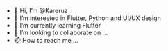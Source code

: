 - 👋 Hi, I’m @Kareruz
- 👀 I’m interested in Flutter, Python and UI/UX design
- 🌱 I’m currently learning Flutter
- 💞️ I’m looking to collaborate on ...
- 📫 How to reach me ...

<!---
Kareruz/Kareruz is a ✨ special ✨ repository because its `README.md` (this file) appears on your GitHub profile.
You can click the Preview link to take a look at your changes.
--->
